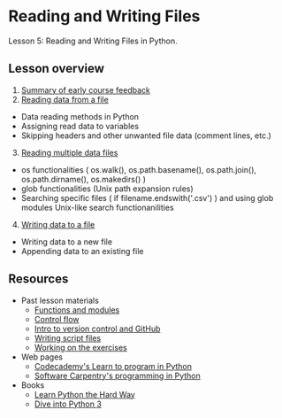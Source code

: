 # Reading and Writing Files
Lesson 5: Reading and Writing Files in Python. 

## Lesson overview
1. [Summary of early course feedback](Lesson/midterm-feedback.md)
2. [Reading data from a file]()
  - Data reading methods in Python
  - Assigning read data to variables
  - Skipping headers and other unwanted file data (comment lines, etc.)
3. [Reading multiple data files]()
  - os functionalities ( os.walk(), os.path.basename(), os.path.join(), os.path.dirname(), os.makedirs() )
  - glob functionalities (Unix path expansion rules)
  - Searching specific files ( if filename.endswith('.csv') ) and using glob modules Unix-like search functionanilities
4. [Writing data to a file]()
  - Writing data to a new file
  - Appending data to an existing file

## Resources
- Past lesson materials
  - [Functions and modules](https://github.com/Python-for-geo-people/Functions-and-modules)
  - [Control flow](https://github.com/Python-for-geo-people/Control-flow)
  - [Intro to version control and GitHub](https://github.com/Python-for-geo-people/Diving-into-Python/tree/master/Lesson/intro-to-GitHub.md)
  - [Writing script files](https://github.com/Python-for-geo-people/Diving-into-Python/tree/master/Lesson/writing-scripts.md)
  - [Working on the exercises](https://github.com/Python-for-geo-people/Diving-into-Python/tree/master/Lesson/working-on-assignment.md)
- Web pages
  - [Codecademy's Learn to program in Python](https://www.codecademy.com/learn/python)
  - [Software Carpentry's programming in Python](https://swcarpentry.github.io/python-novice-inflammation/)
- Books
  - [Learn Python the Hard Way](http://learnpythonthehardway.org/book/)
  - [Dive into Python 3](http://www.diveinto.org/python3/)
